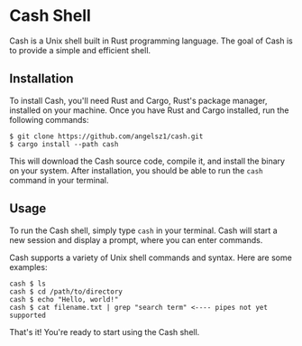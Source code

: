 <h1>Cash Shell</h1>

<p>Cash is a Unix shell built in Rust programming language. The goal of Cash is to provide a simple and efficient shell.</p>

<h2>Installation</h2>

<p>To install Cash, you'll need Rust and Cargo, Rust's package manager, installed on your machine. Once you have Rust and Cargo installed, run the following commands:</p>

<pre><code>$ git clone https://github.com/angelsz1/cash.git
$ cargo install --path cash
</code></pre>

<p>This will download the Cash source code, compile it, and install the binary on your system. After installation, you should be able to run the <code>cash</code> command in your terminal.</p>

<h2>Usage</h2>

<p>To run the Cash shell, simply type <code>cash</code> in your terminal. Cash will start a new session and display a prompt, where you can enter commands.</p>

<p>Cash supports a variety of Unix shell commands and syntax. Here are some examples:</p>

<pre><code>cash $ ls
cash $ cd /path/to/directory
cash $ echo "Hello, world!"
cash $ cat filename.txt | grep "search term" <---- pipes not yet supported
</code></pre>

<p>That's it! You're ready to start using the Cash shell.</p>
